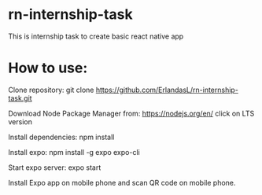 # rn-internship-task
This is internship task to create basic react native app

# How to use:
Clone repository: git clone https://github.com/ErlandasL/rn-internship-task.git

Download Node Package Manager from: https://nodejs.org/en/ click on LTS version

Install dependencies: npm install

Install expo: npm install -g expo expo-cli

Start expo server: expo start

Install Expo app on mobile phone and scan QR code on mobile phone.


